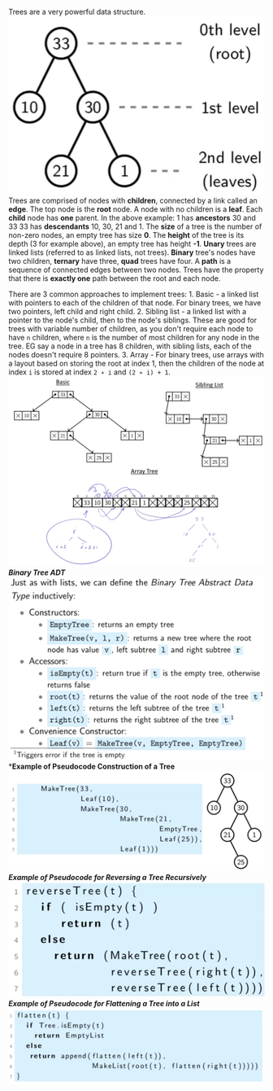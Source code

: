 Trees are a very powerful data structure. 
![](Images/chrome_NrWKE6muwT.png)
Trees are comprised of nodes with **children**, connected by a link called an **edge**.
The top node is the **root** node. 
A node with no children is a **leaf**.
Each **child** node has **one** parent.
In the above example: 
	1 has **ancestors** 30 and 33 
	33 has **descendants** 10, 30, 21 and 1.
The **size** of a tree is the number of non-zero nodes, an empty tree has size **0**. 
The **height** of the tree is its depth (3 for example above), an empty tree has height **-1**.
**Unary** trees are linked lists (referred to as linked lists, not trees). 
**Binary** tree's nodes have two children, **ternary** have three, **quad** trees have four.
A **path** is a sequence of connected edges between two nodes.
Trees have the property that there is **exactly one** path between the root and each node.

There are 3 common approaches to implement trees:
	1. Basic - a linked list with pointers to each of the children of that node. For binary trees, we have two pointers, left child and right child.
	2. Sibling list - a linked list with a pointer to the node's child, then to the node's siblings. These are good for trees with variable number of children, as you don't require each node to have `n` children, where `n` is the number of most children for any node in the tree. EG say a node in a tree has 8 children, with sibling lists, each of the nodes doesn't require 8 pointers.
	3. Array - For binary trees, use arrays with a layout based on storing the root at index 1, then the children of the node at index `i` is stored at index `2 ∗ i` and `(2 ∗ i) + 1`.
![](Images/Pasted%20image%2020221017131934.png)
***Binary Tree ADT***
![](Images/chrome_Z9rD0N5vBT.png)
***Example of Pseudocode Construction of a Tree**
![](Images/chrome_fWDnPvCipc.png)
***Example of Pseudocode for Reversing a Tree Recursively***
![](Images/chrome_L1Y67XnMYc.png)
***Example of Pseudocode for Flattening a Tree into a List***
![](Images/chrome_cm3moxNgm6.png)
